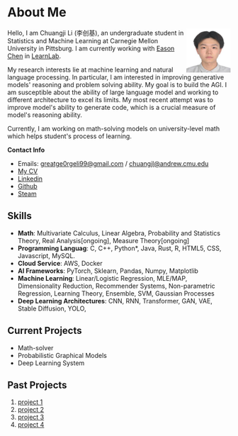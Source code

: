 # About Me 

<img align="right" width="100" height="100" src="./image/myphoto.jpeg">

Hello, I am Chuangji Li (李创基), an undergraduate student in Statistics and Machine Learning at Carnegie Mellon University in Pittsburg. I am currently working with [Eason Chen](https://eason.best/) in [LearnLab](https://learnlab.org/). 

My research interests lie at machine learning and natural language processing. In particular, I am interested in improving generative models' reasoning and problem solving ability. My goal is to build the AGI. I am susceptible about the ability of large language model and working to different architecture to excel its limits. My most recent attempt was to improve model's ability to generate code, which is a crucial measure of model's reasoning ability.

Currently, I am working on math-solving models on university-level math which helps student's process of learning. 

**Contact Info**
- Emails: greatge0rgeli99@gmail.com / chuangjl@andrew.cmu.edu
- [My CV](cv.pdf)
- [Linkedin](https://www.linkedin.com/in/chuangji-li-8526a527a/)
- [Github](https://github.com/ge0rgel1)
- [Steam](https://steamcommunity.com/profiles/76561198327359459/)

## Skills
- **Math**: Multivariate Calculus, Linear Algebra, Probability and Statistics Theory, Real Analysis[ongoing], Measure Theory[ongoing]
- **Programming Languag**: C, C++, Python*, Java, Rust, R, HTML5, CSS, Javascript, MySQL. 
- **Cloud Service**: AWS, Docker
- **AI Frameworks**: PyTorch, Sklearn, Pandas, Numpy, Matplotlib
- **Machine Learning**: Linear/Logistic Regression, MLE/MAP, Dimensionality Reduction, Recommender Systems, Non-parametric Regression, Learning Theory, Ensemble, SVM, Gaussian Processes
- **Deep Learning Architectures**: CNN, RNN, Transformer, GAN, VAE, Stable Diffusion, YOLO, 

## Current Projects
- Math-solver
- Probabilistic Graphical Models
- Deep Learning System

## Past Projects
1. [project 1](project1.md)
3. [project 2](project2.md)
4. [project 3](project3.md)
5. [project 4](project4.md)


